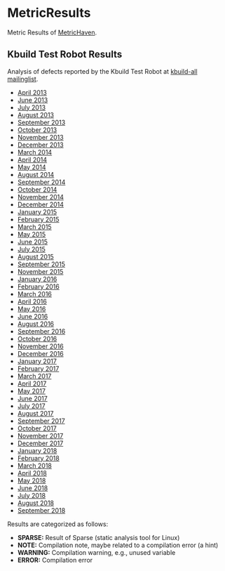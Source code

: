 # MetricResults
Metric Results of [MetricHaven](https://github.com/KernelHaven/MetricHaven).

## Kbuild Test Robot Results ##
Analysis of defects reported by the Kbuild Test Robot at [kbuild-all mailinglist](https://lists.01.org/pipermail/kbuild-all/).
* [April 2013](Kbuild%20Test%20Robot/2013-04/2013-April.xlsx)
* [June 2013](Kbuild%20Test%20Robot/2013-06/2013-June.xlsx)
* [July 2013](Kbuild%20Test%20Robot/2013-07/2013-July.xlsx)
* [August 2013](Kbuild%20Test%20Robot/2013-08/2013-August.xlsx)
* [September 2013](Kbuild%20Test%20Robot/2013-09/2013-September.xlsx)
* [October 2013](Kbuild%20Test%20Robot/2013-10/2013-October.xlsx)
* [November 2013](Kbuild%20Test%20Robot/2013-11/2013-November.xlsx)
* [December 2013](Kbuild%20Test%20Robot/2013-12/2013-December.xlsx)
* [March 2014](Kbuild%20Test%20Robot/2014-03/2014-March.xlsx)
* [April 2014](Kbuild%20Test%20Robot/2014-04/2014-April.xlsx)
* [May 2014](Kbuild%20Test%20Robot/2014-05/2014-May.xlsx)
* [August 2014](Kbuild%20Test%20Robot/2014-08/2014-August.xlsx)
* [September 2014](Kbuild%20Test%20Robot/2014-09/2014-September.xlsx)
* [October 2014](Kbuild%20Test%20Robot/2014-10/2014-October.xlsx)
* [November 2014](Kbuild%20Test%20Robot/2014-11/2014-November.xlsx)
* [December 2014](Kbuild%20Test%20Robot/2014-12/2014-December.xlsx)
* [January 2015](Kbuild%20Test%20Robot/2015-01/2015-January.xlsx)
* [February 2015](Kbuild%20Test%20Robot/2015-02/2015-February.xlsx)
* [March 2015](Kbuild%20Test%20Robot/2015-03/2015-March.xlsx)
* [May 2015](Kbuild%20Test%20Robot/2015-05/2015-May.xlsx)
* [June 2015](Kbuild%20Test%20Robot/2015-06/2015-June.xlsx)
* [July 2015](Kbuild%20Test%20Robot/2015-07/2015-July.xlsx)
* [August 2015](Kbuild%20Test%20Robot/2015-08/2015-August.xlsx)
* [September 2015](Kbuild%20Test%20Robot/2015-09/2015-September.xlsx)
* [November 2015](Kbuild%20Test%20Robot/2015-11/2015-November.xlsx)
* [January 2016](Kbuild%20Test%20Robot/2016-01/2016-January.xlsx)
* [February 2016](Kbuild%20Test%20Robot/2016-02/2016-February.xlsx)
* [March 2016](Kbuild%20Test%20Robot/2016-03/2016-March.xlsx)
* [April 2016](Kbuild%20Test%20Robot/2016-04/2016-April.xlsx)
* [May 2016](Kbuild%20Test%20Robot/2016-05/2016-May.xlsx)
* [June 2016](Kbuild%20Test%20Robot/2016-06/2016-June.xlsx)
* [August 2016](Kbuild%20Test%20Robot/2016-08/2016-August.xlsx)
* [September 2016](Kbuild%20Test%20Robot/2016-09/2016-September.xlsx)
* [October 2016](Kbuild%20Test%20Robot/2016-10/2016-October.xlsx)
* [November 2016](Kbuild%20Test%20Robot/2016-11/2016-November.xlsx)
* [December 2016](Kbuild%20Test%20Robot/2016-12/2016-December.xlsx)
* [January 2017](Kbuild%20Test%20Robot/2017-01/2017-January.xlsx)
* [February 2017](Kbuild%20Test%20Robot/2017-02/2017-February.xlsx)
* [March 2017](Kbuild%20Test%20Robot/2017-03/2017-March.xlsx)
* [April 2017](Kbuild%20Test%20Robot/2017-04/2017-April.xlsx)
* [May 2017](Kbuild%20Test%20Robot/2017-05/2017-May.xlsx)
* [June 2017](Kbuild%20Test%20Robot/2017-06/2017-June.xlsx)
* [July 2017](Kbuild%20Test%20Robot/2017-07/2017-July.xlsx)
* [August 2017](Kbuild%20Test%20Robot/2017-08/2017-August.xlsx)
* [September 2017](Kbuild%20Test%20Robot/2017-09/2017-September.xlsx)
* [October 2017](Kbuild%20Test%20Robot/2017-10/2017-October.xlsx)
* [November 2017](Kbuild%20Test%20Robot/2017-11/2017-November.xlsx)
* [December 2017](Kbuild%20Test%20Robot/2017-12/2017-December.xlsx)
* [January 2018](Kbuild%20Test%20Robot/2018-01/2018-January.xlsx)
* [February 2018](Kbuild%20Test%20Robot/2018-02/2018-February.xlsx)
* [March 2018](Kbuild%20Test%20Robot/2018-03/2018-March.xlsx)
* [April 2018](Kbuild%20Test%20Robot/2018-04/2018-April.xlsx)
* [May 2018](Kbuild%20Test%20Robot/2018-05/2018-May.xlsx)
* [June 2018](Kbuild%20Test%20Robot/2018-06/2018-June.xlsx)
* [July 2018](Kbuild%20Test%20Robot/2018-07/2018-July.xlsx)
* [August 2018](Kbuild%20Test%20Robot/2018-08/2018-August.xlsx)
* [September 2018](Kbuild%20Test%20Robot/2018-09/2018-September.xlsx)

Results are categorized as follows:
* **SPARSE:** Result of Sparse (static analysis tool for Linux)
* **NOTE:** Compilation note, maybe related to a compilation error (a hint)
* **WARNING:** Compilation warning, e.g., unused variable
* **ERROR:** Compilation error
